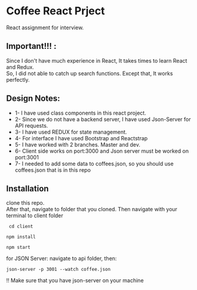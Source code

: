# Coffee React Prject
React assignment for interview. <br>

## Important!!! :
Since I don't have much experience in React, It takes times to learn React and Redux. <br>
So, I did not able to catch up search functions. Except that, It works perfectly.

## Design Notes: 
  * 1- I have used class components in this react project. 
  * 2- Since we do not have a backend server, I have used Json-Server for API requests. 
  * 3- I have used REDUX for state management. 
  * 4- For interface I have used Bootstrap and Reactstrap 
  * 5- I have worked with 2 branches. Master and dev.
  * 6- Client side works on port:3000 and Json server must be worked on port:3001
  * 7- I needed to add some data to coffees.json, so you should use coffees.json that is in this repo
  
 
 ## Installation 
  
 clone this repo. <br>
After that, navigate to folder that you cloned. Then navigate with your terminal to client folder
```
 cd client
 ```
  ```
 npm install
 ```
  ```
 npm start
 ```
 
 for JSON Server: 
 navigate to api folder, then:
 ```
 json-server -p 3001 --watch coffee.json
 ```
 !! Make sure that you have json-server on your machine
